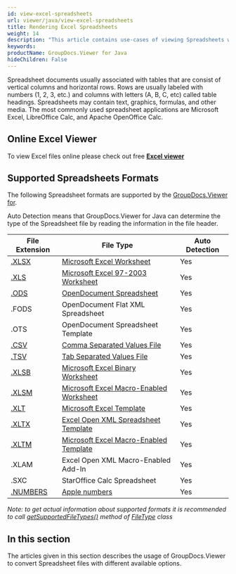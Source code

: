 ```yaml
---
id: view-excel-spreadsheets
url: viewer/java/view-excel-spreadsheets
title: Rendering Excel Spreadsheets
weight: 14
description: "This article contains use-cases of viewing Spreadsheets with GroupDocs.Viewer within your Java applications."
keywords: 
productName: GroupDocs.Viewer for Java
hideChildren: False
---
```

Spreadsheet documents usually associated with tables that are consist of vertical columns and horizontal rows. Rows are usually labeled with numbers (1, 2, 3, etc.) and columns with letters (A, B, C, etc) called table headings. Spreadsheets may contain text, graphics, formulas, and other media. The most commonly used spreadsheet applications are Microsoft Excel, LibreOffice Calc, and Apache OpenOffice Calc.

## Online Excel Viewer

To view Excel files online please check out free **[Excel viewer](https://products.groupdocs.app/viewer/excel)**

## Supported Spreadsheets Formats

The following Spreadsheet formats are supported by the [GroupDocs.Viewer for](https://products.groupdocs.com/viewer). 

Auto Detection means that GroupDocs.Viewer for Java can determine the type of the Spreadsheet file by reading the information in the file header.

| File Extension | File Type | Auto Detection |
| --- | --- | --- |
| [.XLSX](https://docs.fileformat.com/spreadsheet/xlsx) | [Microsoft Excel Worksheet](https://docs.fileformat.com/spreadsheet/xlsx) | Yes |
| [.XLS](https://docs.fileformat.com/spreadsheet/xls) | [Microsoft Excel 97-2003 Worksheet](https://docs.fileformat.com/spreadsheet/xls) | Yes |
| [.ODS](https://docs.fileformat.com/spreadsheet/ods) | [OpenDocument Spreadsheet](https://docs.fileformat.com/spreadsheet/ods) | Yes |
| .FODS | OpenDocument Flat XML Spreadsheet | Yes |
| .OTS | OpenDocument Spreadsheet Template | Yes |
| [.CSV](https://docs.fileformat.com/spreadsheet/csv) | [Comma Separated Values File](https://docs.fileformat.com/spreadsheet/csv) | Yes |
| [.TSV](https://docs.fileformat.com/spreadsheet/tsv) | [Tab Separated Values File](https://docs.fileformat.com/spreadsheet/tsv) | Yes |
| [.XLSB](https://docs.fileformat.com/spreadsheet/xlsb) | [Microsoft Excel Binary Worksheet](https://docs.fileformat.com/spreadsheet/xlsb) | Yes |
| [.XLSM](https://docs.fileformat.com/spreadsheet/xlsm) | [Microsoft Excel Macro-Enabled Worksheet](https://docs.fileformat.com/spreadsheet/xlsm) | Yes |
| [.XLT](https://docs.fileformat.com/spreadsheet/xlt) | [Microsoft Excel Template](https://docs.fileformat.com/spreadsheet/xlt) | Yes |
| [.XLTX](https://docs.fileformat.com/spreadsheet/xltx) | [Excel Open XML Spreadsheet Template](https://docs.fileformat.com/spreadsheet/xltx) | Yes |
| [.XLTM](https://docs.fileformat.com/spreadsheet/xltm) | [Microsoft Excel Macro-Enabled Template](https://docs.fileformat.com/spreadsheet/xltm) | Yes |
| .XLAM | Excel Open XML Macro-Enabled Add-In | Yes |
| .SXC | StarOffice Calc Spreadsheet | Yes |
| [.NUMBERS](https://docs.fileformat.com/spreadsheet/numbers) | [Apple numbers](https://docs.fileformat.com/spreadsheet/numbers) | Yes |

*Note:* _to get actual information about supported formats it is recommended to call [getSupportedFileTypes()](https://reference.groupdocs.com/viewer/java/com.groupdocs.viewer/FileType#getSupportedFileTypes()) method of [FileType](https://reference.groupdocs.com/viewer/java/com.groupdocs.viewer/FileType) class_

## In this section

The articles given in this section describes the usage of GroupDocs.Viewer to convert Spreadsheet files with different available options.
